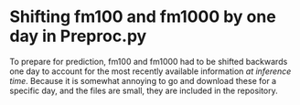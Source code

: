# Shifting fm100 and fm1000 by one day in Preproc.py

To prepare for prediction, fm100 and fm1000 had to be shifted backwards one day to account for the most recently available information *at inference time*. Because it is somewhat annoying to go and download these for a specific day, and the files are small, they are included in the repository.